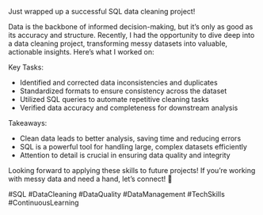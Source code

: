 Just wrapped up a successful SQL data cleaning project!

Data is the backbone of informed decision-making, but it’s only as good as its accuracy and structure.  Recently, I had the opportunity to dive deep into a data cleaning project, transforming messy datasets into valuable, actionable insights. Here’s what I worked on:

 Key Tasks:
- Identified and corrected data inconsistencies and duplicates
- Standardized formats to ensure consistency across the dataset
- Utilized SQL queries to automate repetitive cleaning tasks
- Verified data accuracy and completeness for downstream analysis

Takeaways:
- Clean data leads to better analysis, saving time and reducing errors
- SQL is a powerful tool for handling large, complex datasets efficiently
- Attention to detail is crucial in ensuring data quality and integrity

Looking forward to applying these skills to future projects! If you’re working with messy data and need a hand, let’s connect! 🤝

#SQL #DataCleaning #DataQuality #DataManagement #TechSkills #ContinuousLearning
